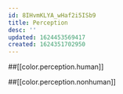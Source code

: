 ```yaml
---
id: 8IHvmKLYA_wHaf2i5ISb9
title: Perception
desc: ''
updated: 1624453569417
created: 1624351702950
---
```


##[[color.perception.human]]

##[[color.perception.nonhuman]]
